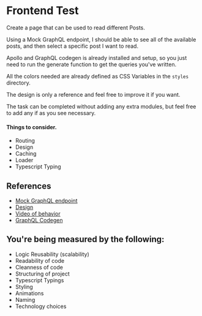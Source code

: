 # Frontend Test

Create a page that can be used to read different Posts.

Using a Mock GraphQL endpoint, I should be able to see all of the available posts, and then select a specific post I want to read.

Apollo and GraphQL codegen is already installed and setup, so you just need to run the generate function to get the queries you've written.

All the colors needed are already defined as CSS Variables in the `styles` directory.

The design is only a reference and feel free to improve it if you want.

The task can be completed without adding any extra modules, but feel free to add any if as you see necessary.

#### Things to consider.
- Routing
- Design
- Caching
- Loader
- Typescript Typing

## References

- [Mock GraphQL endpoint](https://graphqlzero.almansi.me/api)
- [Design](https://gofile.io/d/Q6gC9p)
- [Video of behavior](https://gofile.io/d/PfMiD5)
- [GraphQL Codegen](https://github.com/dotansimha/graphql-code-generator)

## You're being measured by the following:
- Logic Reusability (scalability)
- Readability of code
- Cleanness of code
- Structuring of project
- Typescript Typings
- Styling
- Animations
- Naming
- Technology choices
